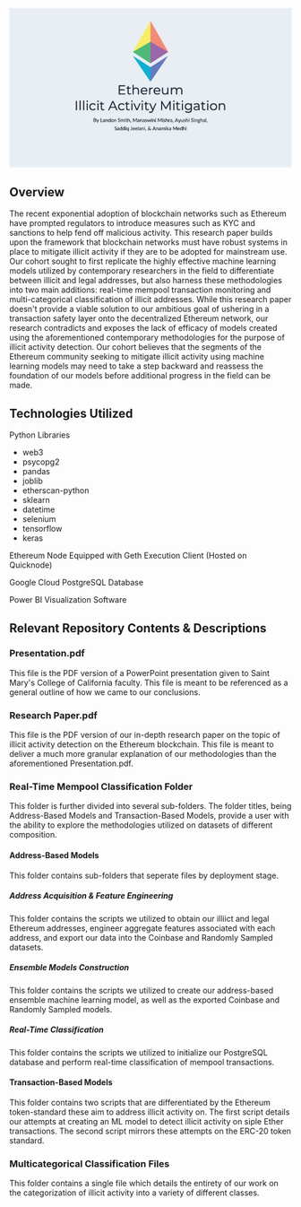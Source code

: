 ![alt text](https://github.com/landonsmith235/Ethereum_Illicit_Activity_Mitigation/blob/054e566b92974583566aadf5144f684066802cce/Images/title_slide.jpg)

## **Overview**
The recent exponential adoption of blockchain networks such as Ethereum have prompted regulators to introduce measures such as KYC and sanctions to help fend off malicious
activity. This research paper builds upon the framework that blockchain networks must have robust systems in place to mitigate illicit activity if they are to be adopted for mainstream use. Our cohort sought to first replicate the highly effective machine learning models utilized by contemporary researchers in the field to differentiate between illicit and legal addresses, but also harness these methodologies into two main additions: real-time mempool transaction monitoring and multi-categorical classification of illicit addresses. While this research paper doesn't provide a viable solution to our ambitious goal of ushering in a transaction safety layer onto the decentralized Ethereum network, our research contradicts and exposes the lack of efficacy of models created using the aforementioned contemporary methodologies for the purpose of illicit activity detection. Our cohort believes that the segments of the Ethereum community seeking to mitigate illicit activity using machine learning models may need to take a step backward and reassess the foundation of our models before additional progress in the field can be made.

## **Technologies Utilized**
Python Libraries
* web3
* psycopg2
* pandas
* joblib
* etherscan-python
* sklearn
* datetime
* selenium
* tensorflow
* keras
  
Ethereum Node Equipped with Geth Execution Client (Hosted on Quicknode)

Google Cloud PostgreSQL Database

Power BI Visualization Software

## **Relevant Repository Contents & Descriptions**

### **Presentation.pdf**
This file is the PDF version of a PowerPoint presentation given to Saint Mary's College of California faculty. This file is meant to be referenced as a general outline of how we came to our conclusions.

### **Research Paper.pdf**
This file is the PDF version of our in-depth research paper on the topic of illicit activity detection on the Ethereum blockchain. This file is meant to deliver a much more granular explanation of our methodologies than the aforementioned Presentation.pdf.

### **Real-Time Mempool Classification Folder**
This folder is further divided into several sub-folders. The folder titles, being Address-Based Models and Transaction-Based Models, provide a user with the ability to explore the methodologies utilized on datasets of different composition. 

#### **Address-Based Models**
This folder contains sub-folders that seperate files by deployment stage. 

##### **Address Acquisition & Feature Engineering**
This folder contains the scripts we utilized to obtain our illiict and legal Ethereum addresses, engineer aggregate features associated with each address, and export our data into the Coinbase and Randomly Sampled datasets.

##### **Ensemble Models Construction**
This folder contains the scripts we utilized to create our address-based ensemble machine learning model, as well as the exported Coinbase and Randomly Sampled models. 

##### **Real-Time Classification**
This folder contains the scripts we utilized to initialize our PostgreSQL database and perform real-time classification of mempool transactions. 

#### **Transaction-Based Models**
This folder contains two scripts that are differentiated by the Ethereum token-standard these aim to address illicit activity on. The first script details our attempts at creating an ML model to detect illicit activity on siple Ether transactions. The second script mirrors these attempts on the ERC-20 token standard. 

### **Multicategorical Classification Files**
This folder contains a single file which details the entirety of our work on the categorization of illicit activity into a variety of different classes. 

